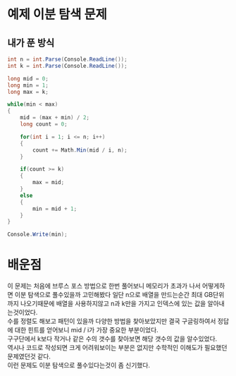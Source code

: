 # 예제 이분 탐색 문제

## 내가 푼 방식
``` cs
int n = int.Parse(Console.ReadLine());
int k = int.Parse(Console.ReadLine());

long mid = 0;
long min = 1;
long max = k;

while(min < max)
{
    mid = (max + min) / 2;
    long count = 0;

    for(int i = 1; i <= n; i++)
    {
        count += Math.Min(mid / i, n);
    }

    if(count >= k)
    {
        max = mid;
    }
    else
    {
        min = mid + 1;
    }
}

Console.Write(min);
```

# 배운점
이 문제는 처음에 브루스 포스 방법으로 한번 풀어보니 메모리가 초과가 나서 어떻게하면 이분 탐색으로 풀수있을까 고민해봤다 일단 n으로 배열을 만드는순간 최대 GB단위까지 나오기때문에 배열을 사용하지않고 n과 k만을 가지고 인덱스에 있는 값을 알아내는것이었다.  
수를 정렬도 해보고 패턴이 있을까 다양한 방법을 찾아보았지만 결국 구글링하여서 정답에 대한 힌트를 얻어보니 mid / i가 가장 중요한 부분이었다.  
구구단에서 k보다 작거나 같은 수의 갯수를 찾아보면 해당 갯수의 값을 알수있었다.  
역시나 코드로 작성되면 크게 어려워보이는 부분은 없지만 수학적인 이해도가 필요했던 문제였던것 같다.  
이런 문제도 이분 탐색으로 풀수있다는것이 좀 신기했다.  

 





